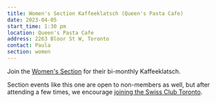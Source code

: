 ```yaml
---
title: Women's Section Kaffeeklatsch (Queen's Pasta Cafe)
date: 2023-04-05
start_time: 1:30 pm
location: Queen's Pasta Cafe
address: 2263 Bloor St W, Toronto
contact: Paula
section: women
---
```


Join the [Women's Section][women] for their bi-monthly Kaffeeklatsch.

Section events like this one are open to non-members as well, but after
attending a few times, we encourage [joining the Swiss Club Toronto][join].

[women]: <{% link _pages/sections/women.md %}>
[join]: <{% link _pages/membership.md %}>
